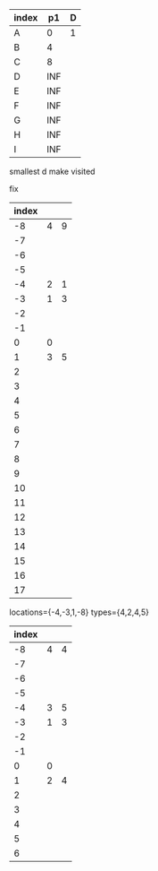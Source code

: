 | index | p1  | D |
|-------|-----|---|
| A     | 0   | 1 |
| B     | 4   |   |
| C     | 8   |   |
| D     | INF |   |
| E     | INF |   |
| F     | INF |   |
| G     | INF |   |
| H     | INF |   |
| I     | INF |   | 

smallest d
make visited

fix 

| index |   |   |
|-------|---|---|
| -8    | 4 | 9 |
| -7    |   |   |
| -6    |   |   |
| -5    |   |   |
| -4    | 2 | 1 |
| -3    | 1 | 3 |
| -2    |   |   |
| -1    |   |   |
| 0     | 0 |   |
| 1     | 3 | 5 |
| 2     |   |   |
| 3     |   |   |
| 4     |   |   |
| 5     |   |   |
| 6     |   |   |
| 7     |   |   |
| 8     |   |   | 
| 9     |   |   | 
| 10    |   |   | 
| 11    |   |   | 
| 12    |   |   | 
| 13    |   |   | 
| 14    |   |   | 
| 15    |   |   | 
| 16    |   |   | 
| 17    |   |   | 

locations={-4,-3,1,-8}
types={4,2,4,5}

| index |   |   |
|-------|---|---|
| -8    | 4 | 4 |
| -7    |   |   |
| -6    |   |   |
| -5    |   |   |
| -4    | 3 | 5 |
| -3    | 1 | 3 |
| -2    |   |   |
| -1    |   |   |
| 0     | 0 |   |
| 1     | 2 | 4 |
| 2     |   |   |
| 3     |   |   |
| 4     |   |   |
| 5     |   |   |
| 6     |   |   |


